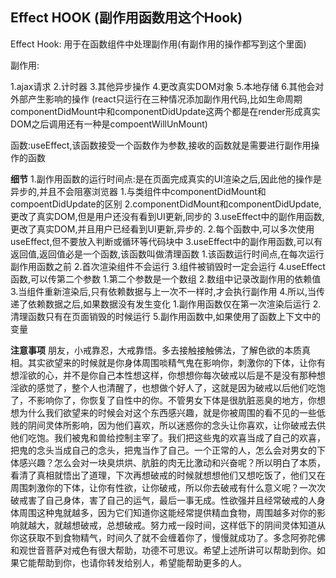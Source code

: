 ## Effect HOOK (副作用函数用这个Hook)

Effect Hook: 用于在函数组件中处理副作用(有副作用的操作都写到这个里面)

副作用:

1.ajax请求
2.计时器
3.其他异步操作
4.更改真实DOM对象
5.本地存储
6.其他会对外部产生影响的操作
(react只运行在三种情况添加副作用代码,比如生命周期componentDidMount中和componentDidUpdate这两个都是在render形成真实DOM之后调用还有一种是compoentWillUnMount)

函数:useEffect,该函数接受一个函数作为参数,接收的函数就是需要进行副作用操作的函数

**细节**
1.副作用函数的运行时间点:是在页面完成真实的UI渲染之后,因此他的操作是异步的,并且不会阻塞浏览器
    1.与类组件中componentDidMount和compoentDidUpdate的区别
    2.componentDidMount和componentDidUpdate,更改了真实DOM,但是用户还没有看到UI更新,同步的
    3.useEffect中的副作用函数,更改了真实DOM,并且用户已经看到UI更新,异步的.
2.每个函数中,可以多次使用useEffect,但不要放入判断或循环等代码块中
3.useEffect中的副作用函数,可以有返回值,返回值必是一个函数,该函数叫做清理函数
    1.该函数运行时间点,在每次运行副作用函数之前
    2.首次渲染组件不会运行
    3.组件被销毁时一定会运行
4.useEffect函数,可以传第二个参数
    1.第二个参数是一个数组
    2.数组中记录改副作用的依赖值
    3.当组件重新渲染后,只有依赖数据与上一次不一样时,才会执行副作用
    4.所以,当传递了依赖数据之后,如果数据没有发生变化
        1.副作用函数仅在第一次渲染后运行
        2.清理函数只有在页面销毁的时候运行
5.副作用函数中,如果使用了函数上下文中的变量























**注意事项**
朋友，小戒靠忍，大戒靠悟。多去接触接触佛法，了解色欲的本质真相。其实欲望来的时候就是你身体周围啖精气鬼在影响你，刺激你的下体，让你有想淫欲的心，并不是你自己本性想这样，你想想你每次破戒以后是不是没有那种想淫欲的感觉了，整个人也清醒了，也想做个好人了，这就是因为破戒以后他们吃饱了，不影响你了，你恢复了自性中的你。不管男女下体是很肮脏恶臭的地方，你想想为什么我们欲望来的时候会对这个东西感兴趣，就是你被周围的看不见的一些低贱的阴间灵体所影响，因为他们喜欢，所以迷惑你的念头让你喜欢，让你破戒去供他们吃饱。我们被鬼和兽给控制主宰了。我们把这些鬼的欢喜当成了自己的欢喜，把鬼的念头当成自己的念头，把鬼当作了自己。一个正常的人，怎么会对男女的下体感兴趣？怎么会对一块臭烘烘、肮脏的肉无比激动和兴奋呢？所以明白了本质，看清了真相就悟出了道理，下次再想破戒的时候就想想他们又想吃饭了，他们又在周围刺激你的下体，让你有性欲，让你破戒，所以你去破戒有什么意义呢？一次次破戒害了自己身体，害了自己的运气，最后一事无成。性欲强并且经常破戒的人身体周围这种鬼就越多，因为它们知道你这能经常提供精血食物，周围越多对你的影响就越大，就越想破戒，总想破戒。努力戒一段时间，这样低下的阴间灵体知道从你这获取不到食物精气，时间久了就不会缠着你了，慢慢就成功了。多念阿弥陀佛和观世音菩萨对戒色有很大帮助，功德不可思议。希望上述所讲可以帮助到你。如果它能帮助到你，也请你转发给别人，希望能帮助更多的人。





